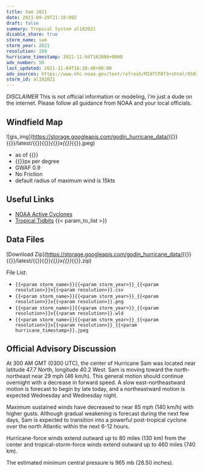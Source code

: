 ```yaml
---
title: Sam 2021
date: 2021-09-29T21:18:09Z
draft: false
summary: Tropical System al182021
disable_share: true
storm_name: sam
storm_year: 2021
resolution: 100
hurricane_timestamp: 2021-11-04T162000+0000
adv_number: 50
last_updated: 2021-11-04T16:20:40+00:00
adv_sources: https://www.nhc.noaa.gov/text/refresh/MIATCPAT3+shtml/050231.shtml;https://www.nhc.noaa.gov/refresh/graphics_at3+shtml/023224.shtml?cone
storm_id: al182021
---
```

*DISCLAIMER* This is not official information or modeling, I'm just a dude on the internet.  Please follow all guidance from NOAA and your local officials.

## Windfield Map
![gis_img](https://storage.googleapis.com/godin_hurricane_data/{{<param storm_name>}}{{<param storm_year>}}/latest/{{<param storm_name>}}{{<param storm_year>}}_{{<param resolution>}}x{{<param resolution>}}_{{<param hurricane_timestamp>}}.jpeg)

- as of {{<param last_updated>}}
- {{<param resolution>}}px per degree
- GWAF 0.9
- No Friction
- default radius of maximum wind is 15kts

## Useful Links
- [NOAA Active Cyclones](https://www.nhc.noaa.gov/)
- [Tropical Tidbits](https://www.tropicaltidbits.com/storminfo/)
{{< param_to_list >}}

## Data Files
[Download Zip](https://storage.googleapis.com/godin_hurricane_data/{{<param storm_name>}}{{<param storm_year>}}/latest/{{<param storm_name>}}{{<param storm_year>}}_{{<param resolution>}}x{{<param resolution>}}_{{<param hurricane_timestamp>}}.zip)

File List:
- `{{<param storm_name>}}{{<param storm_year>}}_{{<param resolution>}}x{{<param resolution>}}.csv`
- `{{<param storm_name>}}{{<param storm_year>}}_{{<param resolution>}}x{{<param resolution>}}.png`
- `{{<param storm_name>}}{{<param storm_year>}}_{{<param resolution>}}x{{<param resolution>}}.wld`
- `{{<param storm_name>}}{{<param storm_year>}}_{{<param resolution>}}x{{<param resolution>}}_{{<param hurricane_timestamp>}}.jpeg`


## Official Advisory Discussion
At 300 AM GMT (0300 UTC), the center of Hurricane Sam was located
near latitude 47.7 North, longitude 40.2 West. Sam is moving toward
the north-northeast near 29 mph (46 km/h).  This general motion
should continue overnight with a decrease in forward speed.  A
slow east-northeastward motion is forecast to begin by late today,
and a northeastward motion is expected Wednesday and Wednesday
night.
 
Maximum sustained winds have decreased to near 85 mph (140 km/h)
with higher gusts.  Although gradual weakening is forecast during
the next few days, Sam is expected to transition into a powerful
post-tropical cyclone over the north Atlantic within the next 6-12
hours.
 
Hurricane-force winds extend outward up to 80 miles (130 km) from
the center and tropical-storm-force winds extend outward up to 460
miles (740 km).
 
The estimated minimum central pressure is 965 mb (28.50 inches).